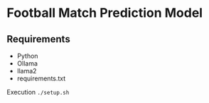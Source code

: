 # Football Match Prediction Model

## Requirements
- Python
- Ollama
- llama2
- requirements.txt

Execution
`./setup.sh`
